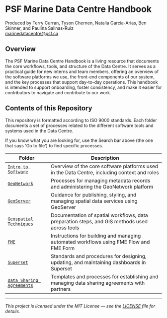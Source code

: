 # PSF Marine Data Centre Handbook
Produced by Terry Curran, Tyson Chernen, Natalia Garcia-Arias, Ben Skinner, and Paulina Salinas-Ruiz  
marinedatacentre@psf.ca

## Overview

The PSF Marine Data Centre Handbook is a living resource that documents the core workflows, tools, and structure of the Data Centre. 
It serves as a practical guide for new interns and team members, offering an overview of the software platforms we use, the front-end components of our system, and the key processes that support day-to-day operations. 
This handbook is intended to support onboarding, foster consistency, and make it easier for contributors to navigate and contribute to our work.

## Contents of this Repository

This repository is formatted according to ISO 9000 standards. Each folder documents a set of processes related to the different software tools and systems used in the Data Centre.  

If you know what you are looking for, use the Search bar above (the one that says 'Go to file') to find specific processes.

| Folder | Description |
|--------|-------------|
| [`Intro to Software`](./100_IntroToSoftware) | Overview of the core software platforms used in the Data Centre, including context and roles |
| [`GeoNetwork`](./110_GeoNetwork) | Processes for managing metadata records and administering the GeoNetwork platform |
| [`GeoServer`](./120_GeoServer) | Guidance for publishing, styling, and managing spatial data services using GeoServer |
| [`Geospatial Techniques`](./130_GeospatialTechniques) | Documentation of spatial workflows, data preparation steps, and GIS methods used across tools |
| [`FME`](./140_FME) | Instructions for building and managing automated workflows using FME Flow and FME Form |
| [`Superset`](./150_Superset) | Standards and procedures for designing, updating, and maintaining dashboards in Superset |
| [`Data Sharing Agreements`](./160_DataSharingAgreements) | Templates and processes for establishing and managing data sharing agreements with partners |


---

*This project is licensed under the MIT License — see the [LICENSE](LICENSE) file for details.*
